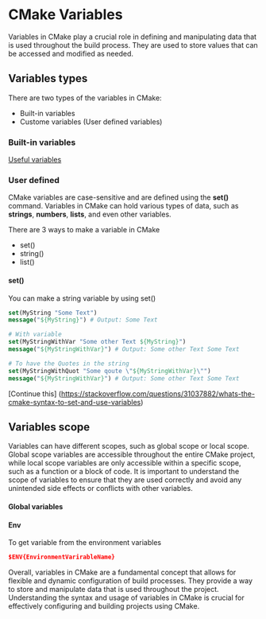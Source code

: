 # CMake Variables

Variables in CMake play a crucial role in defining and manipulating data that is used throughout the build process. They are used to store values that can be accessed and modified as needed. 
## Variables types

There are two types of the variables in CMake:
- Built-in variables
- Custome variables (User defined variables)

### Built-in variables
[Useful variables](https://gitlab.kitware.com/cmake/community/-/wikis/doc/cmake/Useful-Variables)

### User defined
CMake variables are case-sensitive and are defined using the **set()** command. Variables in CMake can hold various types of data, such as **strings**, **numbers**, **lists**, and even other variables. 

There are 3 ways to make a variable in CMake
- set()
- string()
- list()

#### set()
You can make a string variable by using set()
```cmake
set(MyString "Some Text")
message("${MyString}") # Output: Some Text

# With variable
set(MyStringWithVar "Some other Text ${MyString}")
message("${MyStringWithVar}") # Output: Some other Text Some Text

# To have the Quotes in the string
set(MyStringWithQuot "Some qoute \"${MyStringWithVar}\"")
message("${MyStringWithVar}") # Output: Some other Text Some Text
```

[Continue this] (https://stackoverflow.com/questions/31037882/whats-the-cmake-syntax-to-set-and-use-variables)


## Variables scope
Variables can have different scopes, such as global scope or local scope. Global scope variables are accessible throughout the entire CMake project, while local scope variables are only accessible within a specific scope, such as a function or a block of code. It is important to understand the scope of variables to ensure that they are used correctly and avoid any unintended side effects or conflicts with other variables.

#### Global variables


#### Env
To get variable from the environment variables
```cmake
$ENV{EnvironmentVarirableName}
```

Overall, variables in CMake are a fundamental concept that allows for flexible and dynamic configuration of build processes.
They provide a way to store and manipulate data that is used throughout the project. 
Understanding the syntax and usage of variables in CMake is crucial for effectively configuring and building projects using CMake.